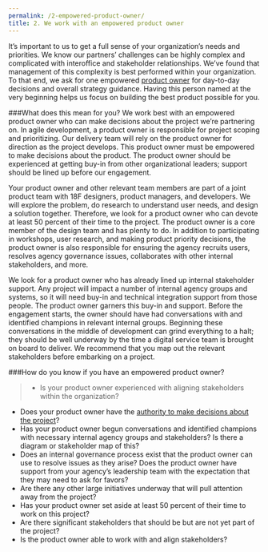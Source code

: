 ```yaml
---
permalink: /2-empowered-product-owner/
title: 2. We work with an empowered product owner
---
```

It’s important to us to get a full sense of your organization’s needs and priorities. We know our partners’ challenges can be highly complex and complicated with interoffice and stakeholder relationships. We’ve found that management of this complexity is best performed within your organization. To that end, we ask for one empowered [product owner](https://playbook.cio.gov/#play6) for day-to-day decisions and overall strategy guidance. Having this person named at the very beginning helps us focus on building the best product possible for you. 

###What does this mean for you?
We work best with an empowered product owner who can make decisions about the project we’re partnering on. In agile development, a product owner is responsible for project scoping and prioritizing. Our delivery team will rely on the product owner for direction as the project develops. This product owner must be empowered to make decisions about the product. The product owner should be experienced at getting buy-in from other organizational leaders; support should be lined up before our engagement. 

Your product owner and other relevant team members are part of a joint product team with 18F designers, product managers, and developers. We will explore the problem, do research to understand user needs, and design a solution together. Therefore, we look for a product owner who can devote at least 50 percent of their time to the project. The product owner is a core member of the design team and has plenty to do. In addition to participating in workshops, user research, and making product priority decisions, the product owner is also responsible for ensuring the agency recruits users, resolves agency governance issues, collaborates with other internal stakeholders, and more. 

We look for a product owner who has already lined up internal stakeholder support. Any project will impact a number of internal agency groups and systems, so it will need buy-in and technical integration support from those people. The product owner garners this buy-in and support. Before the engagement starts, the owner should have had conversations with and identified champions in relevant internal groups. Beginning these conversations in the middle of development can grind everything to a halt; they should be well underway by the time a digital service team is brought on board to deliver. We recommend that you map out the relevant stakeholders before embarking on a project.

###How do you know if you have an empowered product owner? 
>- Is your product owner experienced with aligning stakeholders within the organization? 
- Does your product owner have the [authority to make decisions about the project](https://playbook.cio.gov/#play6)?
- Has your product owner begun conversations and identified champions with necessary internal agency groups and stakeholders? Is there a diagram or stakeholder map of this? 
- Does an internal governance process exist that the product owner can use to resolve issues as they arise? Does the product owner have support from your agency’s leadership team with the expectation that they may need to ask for favors?
- Are there any other large initiatives underway that will pull attention away from the project? 
- Has your product owner set aside at least 50 percent of their time to work on this project?
- Are there significant stakeholders that should be but are not yet part of the project?
- Is the product owner able to work with and align stakeholders? 
